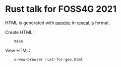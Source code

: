 Rust talk for FOSS4G 2021
=========================

HTML is generated with [pandoc](https://pandoc.org/MANUAL.html#slide-shows) in [reveal.js](https://revealjs.com/) format.

Create HTML:

        make

View HTML:

        x-www-browser rust-for-geo.html
